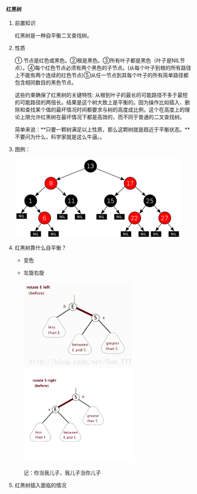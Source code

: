 #### 红黑树

1. 前置知识

   红黑树是一种自平衡二叉查找树。

2. 性质

   ① 节点是红色或黑色。②根是黑色。③所有叶子都是黑色（叶子是NIL节点）。④每个红色节点必须有两个黑色的子节点。(从每个叶子到根的所有路径上不能有两个连续的红色节点)⑤从任一节点到其每个叶子的所有简单路径都包含相同数目的黑色节点。

   这些约束确保了红黑树的关键特性: 从根到叶子的最长的可能路径不多于最短的可能路径的两倍长。结果是这个树大致上是平衡的。因为操作比如插入、删除和查找某个值的最坏情况时间都要求与树的高度成比例，这个在高度上的理论上限允许红黑树在最坏情况下都是高效的，而不同于普通的二叉查找树。

   简单来说：**只要一颗树满足以上性质，那么这颗树就是趋近于平衡状态。**不要问为什么，科学家就是这么牛逼。。

3. 图例：

   ![An example of a red-black tree](../cacheImg/450px-Red-black_tree_example.svg.png)

4. 红黑树靠什么自平衡？

   - 变色

   - 左旋右旋

     ![img](../cacheImg/20181125155223734.gif)![img](../cacheImg/20181125160017452.gif)

     记：你当我儿子，我儿子当你儿子

5. 红黑树插入面临的情况

   

   





